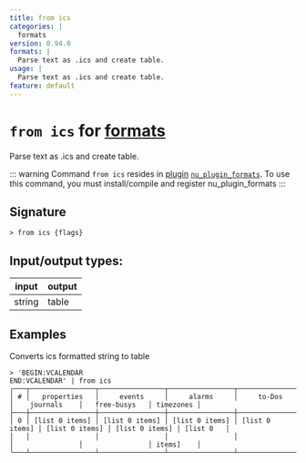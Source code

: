 ```yaml
---
title: from ics
categories: |
  formats
version: 0.94.0
formats: |
  Parse text as .ics and create table.
usage: |
  Parse text as .ics and create table.
feature: default
---
```

<!-- This file is automatically generated. Please edit the command in https://github.com/nushell/nushell instead. -->

# `from ics` for [formats](/commands/categories/formats.md)

<div class='command-title'>Parse text as .ics and create table.</div>

::: warning
Command `from ics` resides in [plugin](/book/plugins.html) [`nu_plugin_formats`](https://crates.io/crates/nu_plugin_formats). To use this command, you must install/compile and register nu_plugin_formats
:::

## Signature

```> from ics {flags} ```


## Input/output types:

| input  | output |
| ------ | ------ |
| string | table  |

## Examples

Converts ics formatted string to table
```nu
> 'BEGIN:VCALENDAR
END:VCALENDAR' | from ics
╭───┬────────────────┬────────────────┬────────────────┬────────────────┬────────────────┬────────────────┬───────────╮
│ # │   properties   │     events     │     alarms     │     to-Dos     │    journals    │   free-busys   │ timezones │
├───┼────────────────┼────────────────┼────────────────┼────────────────┼────────────────┼────────────────┼───────────┤
│ 0 │ [list 0 items] │ [list 0 items] │ [list 0 items] │ [list 0 items] │ [list 0 items] │ [list 0 items] │ [list 0   │
│   │                │                │                │                │                │                │ items]    │
╰───┴────────────────┴────────────────┴────────────────┴────────────────┴────────────────┴────────────────┴───────────╯

```
